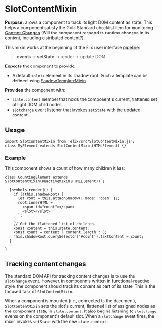 # SlotContentMixin

**Purpose:** allows a component to track its light DOM content as state. This helps a component satisfy the Gold Standard checklist item for monitoring [Content Changes](https://github.com/webcomponents/gold-standard/wiki/Content-Changes)
(Will the component respond to runtime changes in its content, including distributed content?).

This mixin works at the beginning of the Elix user interface [pipeline](pipeline):

> **events** ➞ **setState** → render → update DOM

**Expects** the component to provide:
* A default `<slot>` element in its shadow root. Such a template can be defined using [ShadowTemplateMixin](ShadowTemplateMixin).

**Provides** the component with:
* `state.content` member that holds the component's current, flattened set of light DOM child nodes.
* `slotchange` event listener that invokes `setState` with the updated content.


## Usage

    import SlotContentMixin from 'elix/src/SlotContentMixin.js';
    class MyElement extends SlotContentMixin(HTMLElement) {}


### Example

This component shows a count of how many children it has:

    class CountingElement extends SlotContentMixin(ReactiveMixin(HTMLElement)) {

      [symbols.render]() {
        if (!this.shadowRoot) {
          let root = this.attachShadow({ mode: 'open' });
          root.innerHTML = `
            <span id="count"></span>
            <slot></slot>
          `;
        }
        // Get the flattened list of children.
        const content = this.state.content;
        const count = content ? content.length : 0;
        this.shadowRoot.querySelector('#count').textContent = count;
      }

    }


## Tracking content changes

The standard DOM API for tracking content changes is to use the `slotchange` event. However, in compoennts written in functional-reactive style, the component should track its content as part of its state. This is the focused task of `SlotContentMixin`.

When a component is mounted (i.e., connected to the document), `SlotContentMixin` sets the slot's current, flattened list of assigned nodes as the component state, in `state.content`. It also begins listening to `slotchange` events on the component's default slot. When a `slotchange` event fires, the mixin invokes `setState` with the new `state.content`.
